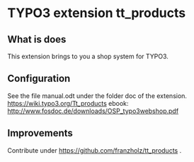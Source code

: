# TYPO3 extension tt_products

## What is does

This extension brings to you a shop system for TYPO3.

## Configuration

See the file manual.odt under the folder doc of the extension.
https://wiki.typo3.org/Tt_products
ebook:
http://www.fosdoc.de/downloads/OSP_typo3webshop.pdf 

## Improvements

Contribute under https://github.com/franzholz/tt_products .

